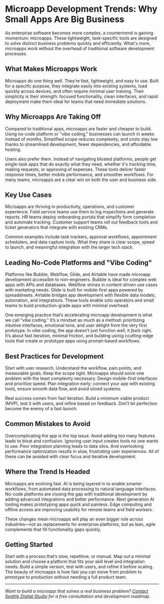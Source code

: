 # Microapp Development Trends: Why Small Apps Are Big Business

As enterprise software becomes more complex, a countertrend is gaining momentum: microapps. These lightweight, task-specific tools are designed to solve distinct business problems quickly and efficiently. What's more, microapps work without the overhead of traditional software development processes.

## What Makes Microapps Work

Microapps do one thing well. They’re fast, lightweight, and easy to use. Built for a specific purpose, they integrate easily into existing systems, load quickly across devices, and often require minimal user training. Their simplicity is their strength: focused functionality, clean interfaces, and rapid deployment make them ideal for teams that need immediate solutions.

## Why Microapps Are Taking Off

Compared to traditional apps, microapps are faster and cheaper to build. Using no-code platform or "vibe coding," businesses can launch in weeks instead of months. Simplified scope reduces complexity, and costs stay low thanks to streamlined development, fewer dependencies, and affordable hosting.

Users also prefer them. Instead of navigating bloated platforms, people get single-task apps that do exactly what they need, whether it's tracking time, making requests, or approving of expenses. These tools deliver faster response times, better mobile performance, and smoother workflows. For many teams, microapps are a clear win on both the user and business side.

## Key Use Cases

Microapps are thriving in productivity, operations, and customer experience. Field service teams use them to log inspections and generate reports. HR teams deploy onboarding portals that simplify form completion and automate tracking. Customer support teams roll out feedback tools and ticket generators that integrate with existing CRMs.

Common examples include task trackers, approval workflows, appointment schedulers, and data capture tools. What they share is clear scope, speed to launch, and meaningful integration with the larger tech stack.

## Leading No-Code Platforms and "Vibe Coding"

Platforms like Bubble, Webflow, Glide, and Airtable have made microapp development accessible to non-engineers. Bubble is ideal for complex web apps with APIs and databases. Webflow shines in content-driven use cases with marketing needs. Glide is built for mobile-first apps powered by spreadsheets. Airtable bridges app development with flexible data models, automation, and integrations. These tools enable solo operators and small teams to build production-grade apps with minimal overhead.

One emerging practice that’s accelerating microapp development is what we call “vibe coding.” It’s a mindset as much as a method: prioritizing intuitive interfaces, emotional tone, and user delight from the very first prototype. In vibe coding, the app doesn’t just function well; it *feels* right. It’s about fast iteration, minimal friction, and building usinig ccutting-edge tools that create or prototype apps using prompt-based workflows. 

## Best Practices for Development

Start with user research. Understand the workflow, pain points, and measurable goals. Keep the scope tight. Microapps should solve one problem with the least complexity necessary. Design mobile-first interfaces and prioritize speed. Plan integration early; connect your app with existing tools, ensure smooth data flow, and avoid siloed systems.

Real success comes from fast iteration. Build a minimum viable product (MVP), test it with users, and refine based on feedback. Don’t let perfection become the enemy of a fast launch.

## Common Mistakes to Avoid

Overcomplicating the app is the top issue. Avoid adding too many features leads to bloat and confusion. Ignoring user input creates tools no one wants to use. Poor integration planning leads to data silos. And overlooking performance optimization results in slow, frustrating user experiences. All of these can be avoided with clear focus and iterative development.

## Where the Trend Is Headed

Microapps are evolving fast. AI is being layered in to enable smarter workflows, from automated data processing to natural language interfaces. No-code platforms are closing the gap with traditional development by adding advanced integrations and better performance. Next generation AI tooling makes prototyping apps quick and painless. Edge computing and offline access are improving usability for remote teams and field workers.

These changes mean microapps will play an even bigger role across industries—not as replacements for enterprise platforms, but as lean, agile complements that fill functionality gaps quickly.

## Getting Started

Start with a process that’s slow, repetitive, or manual. Map out a minimal solution and choose a platform that fits your skill level and integration needs. Build a simple version, test with users, and refine it before scaling. The beauty of microapps is how fast you can move from problem to prototype to production without needing a full product team.

<HR>

*Want to build a microapp that solves a real business problem? [Contact Seattle Digital Studio](/contact) for a free consultation and development roadmap.*